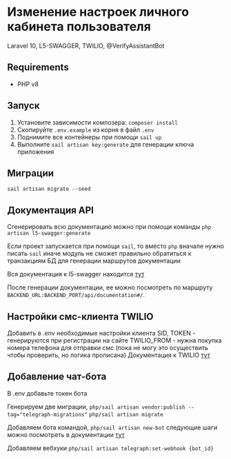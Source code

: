 # Изменение настроек личного кабинета пользователя

Laravel 10, L5-SWAGGER, TWILIO, @VerifyAssistantBot

## Requirements
- PHP v8

## Запуск

1. Установите зависимости композера: `composer install`
2. Скопируйте `.env.example` из корня в файл `.env`
3. Поднимите все контейнеры при помощи `sail up`
4. Выполните `sail artisan key:generate`  для генерации ключа приложения

## Миграции

`sail artisan migrate --seed`

## Документация API

Сгенерировать всю документацию можно при помощи команды `php artisan l5-swagger:generate`

Если проект запускается при помощи `sail`, то вместо `php` вначале нужно писать `sail` иначе модуль
не сможет правильно обратиться к транзакциям БД для генерации маршрутов документации

Вся документация к l5-swagger находится [тут](https://github.com/DarkaOnLine/L5-Swagger?tab=readme-ov-file)

После генерации документации, ее можно посмотреть по маршруту `BACKEND_URL:BACKEND_PORT/api/documentation#/`.

## Настройки смс-клиента TWILIO

Добавить в .env необходимые настройки клиента SID, TOKEN - генерируются при регистрации на сайте
TWILIO_FROM - нужна покупка номера телефона для отправки смс (пока не могу это осуществить чтобы проверить, но логика прописана)
Документация к TWILIO [тут](https://www.twilio.com/docs)

## Добавление чат-бота

В .env добавьте токен бота

Генерируем две миграции, 
`php/sail artisan vendor:publish --tag="telegraph-migrations"`
`php/sail artisan migrate`

Добавляем бота командой, `php/sail artisan new-bot`
следующие шаги можно посмотреть в документации [тут](https://docs.defstudio.it/telegraph/v1/quickstart/register-new-bot)

Добавляем вебхуки
`php/sail artisan telegraph:set-webhook {bot_id}`



